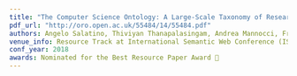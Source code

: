 ```yaml
---
title: "The Computer Science Ontology: A Large-Scale Taxonomy of Research Areas"
pdf_url: "http://oro.open.ac.uk/55484/14/55484.pdf"
authors: Angelo Salatino, Thiviyan Thanapalasingam, Andrea Mannocci, Francesco Osborne and Enrico Motta
venue_info: Resource Track at International Semantic Web Conference (ISWC) 2018
conf_year: 2018
awards: Nominated for the Best Resource Paper Award 🎉
---
```

